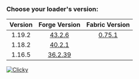 ### Choose your loader's version:

| Version  | Forge Version                                                  | Fabric Version                                                 |
| :------: | :------------------------------------------------------------: | :------------------------------------------------------------: |
| 1.19.2   | [43.2.6](https://ladylexxie.github.io/forge-javadocs/1.19.2/)  | [0.75.1](https://ladylexxie.github.io/fabric-javadocs/1.19.2/) |
| 1.18.2   | [40.2.1](https://ladylexxie.github.io/forge-javadocs/1.18.2/)  |                                                                |
| 1.16.5   | [36.2.39](https://ladylexxie.github.io/forge-javadocs/1.16.5/) |                                                                |

<a title="GDPR-compliant Web Analytics" href="https://clicky.com/101400502"><img alt="Clicky" src="//static.getclicky.com/media/links/badge.gif" border="0" /></a>
<script async src="//static.getclicky.com/101400502.js"></script>
<noscript><p><img alt="Clicky" width="1" height="1" src="//in.getclicky.com/101400502ns.gif" /></p></noscript>
